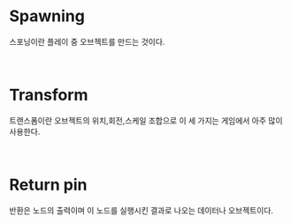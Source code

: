 # Spawning

스포닝이란 플레이 중 오브젝트를 만드는 것이다.

<br>

# Transform

트랜스폼이란 오브젝트의 위치,회전,스케일 조합으로 이 세 가지는
게임에서 아주 많이 사용한다.

<br>

# Return pin

반환은 노드의 출력이며 이 노드를 실행시킨 결과로 나오는 
데이터나 오브젝트이다.

<br>
